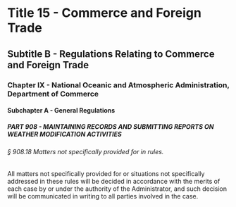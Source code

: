 
# Title 15 - Commerce and Foreign Trade
## Subtitle B - Regulations Relating to Commerce and Foreign Trade
### Chapter IX - National Oceanic and Atmospheric Administration, Department of Commerce
#### Subchapter A - General Regulations
##### PART 908 - MAINTAINING RECORDS AND SUBMITTING REPORTS ON WEATHER MODIFICATION ACTIVITIES
###### § 908.18 Matters not specifically provided for in rules.

All matters not specifically provided for or situations not specifically addressed in these rules will be decided in accordance with the merits of each case by or under the authority of the Administrator, and such decision will be communicated in writing to all parties involved in the case.
